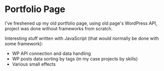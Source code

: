 <h1>Portfolio Page</h1>

<p>I've freshened up my old portfolio page, using old page's WordPress API, project was done without frameworks from scratch.</p>
<p>Interesting stuff written with JavaScript (that would normally be done with some framework):<p>
<ul>
  <li>WP API connection and data handling</li>
  <li>WP posts data sorting by tags (in my case projects by skills)</li>
  <li>Various small effects</li>
</ul>
